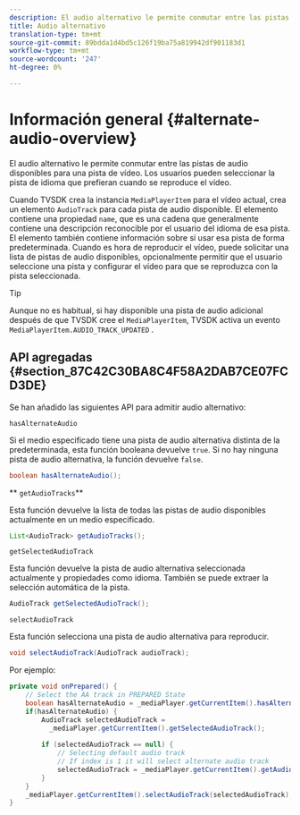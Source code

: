 ```yaml
---
description: El audio alternativo le permite conmutar entre las pistas de audio disponibles para una pista de vídeo. Los usuarios pueden seleccionar la pista de idioma que prefieran cuando se reproduce el vídeo.
title: Audio alternativo
translation-type: tm+mt
source-git-commit: 89bdda1d4bd5c126f19ba75a819942df901183d1
workflow-type: tm+mt
source-wordcount: '247'
ht-degree: 0%

---
```



# Información general {#alternate-audio-overview}

El audio alternativo le permite conmutar entre las pistas de audio disponibles para una pista de vídeo. Los usuarios pueden seleccionar la pista de idioma que prefieran cuando se reproduce el vídeo.

<!--<a id="section_E4F9DC28A2944BD08B4190A7F98A8365"></a>-->

Cuando TVSDK crea la instancia `MediaPlayerItem` para el vídeo actual, crea un elemento `AudioTrack` para cada pista de audio disponible. El elemento contiene una propiedad `name`, que es una cadena que generalmente contiene una descripción reconocible por el usuario del idioma de esa pista. El elemento también contiene información sobre si usar esa pista de forma predeterminada. Cuando es hora de reproducir el vídeo, puede solicitar una lista de pistas de audio disponibles, opcionalmente permitir que el usuario seleccione una pista y configurar el vídeo para que se reproduzca con la pista seleccionada.

>[!TIP]
>
>Aunque no es habitual, si hay disponible una pista de audio adicional después de que TVSDK cree el `MediaPlayerItem`, TVSDK activa un evento `MediaPlayerItem.AUDIO_TRACK_UPDATED` .

## API agregadas {#section_87C42C30BA8C4F58A2DAB7CE07FCD3DE}

Se han añadido las siguientes API para admitir audio alternativo:

`hasAlternateAudio`

Si el medio especificado tiene una pista de audio alternativa distinta de la predeterminada, esta función booleana devuelve `true`. Si no hay ninguna pista de audio alternativa, la función devuelve `false`.

```java
boolean hasAlternateAudio();
```

** `getAudioTracks`**

Esta función devuelve la lista de todas las pistas de audio disponibles actualmente en un medio especificado.

```java
List<AudioTrack> getAudioTracks();
```

`getSelectedAudioTrack`

Esta función devuelve la pista de audio alternativa seleccionada actualmente y propiedades como idioma. También se puede extraer la selección automática de la pista.

```java
AudioTrack getSelectedAudioTrack();
```

`selectAudioTrack`

Esta función selecciona una pista de audio alternativa para reproducir.

```java
void selectAudioTrack(AudioTrack audioTrack);
```

Por ejemplo:

```java
private void onPrepared() { 
    // Select the AA track in PREPARED State 
    boolean hasAlternateAudio = _mediaPlayer.getCurrentItem().hasAlternateAudio(); 
    if(hasAlternateAudio) { 
        AudioTrack selectedAudioTrack =  
          _mediaPlayer.getCurrentItem().getSelectedAudioTrack(); 
 
        if (selectedAudioTrack == null) {  
            // Selecting default audio track  
            // If index is 1 it will select alternate audio track  
            selectedAudioTrack = _mediaPlayer.getCurrentItem().getAudioTracks().get(0);  
        } 
    } 
    _mediaPlayer.getCurrentItem().selectAudioTrack(selectedAudioTrack); 
} 
```

